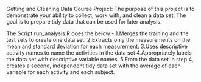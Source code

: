 Getting and Cleaning Data Course Project:
The purpose of this project is to demonstrate your ability to collect, work with, and clean a data set. 
The goal is to prepare tidy data that can be used for later analysis. 

The Script run_analysis.R does the below:-
1.Merges the training and the test sets to create one data set.
2.Extracts only the measurements on the mean and standard deviation for each measurement.
3.Uses descriptive activity names to name the activities in the data set
4.Appropriately labels the data set with descriptive variable names.
5.From the data set in step 4, creates a second,
  independent tidy data set with the average of each variable for each activity and each subject.
